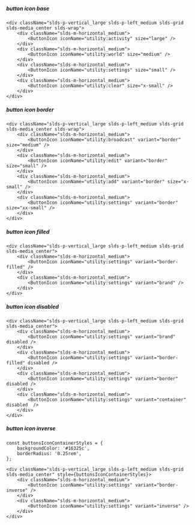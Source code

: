 ##### button icon base

    <div className="slds-p-vertical_large slds-p-left_medium slds-grid slds-media_center slds-wrap">
        <div className="slds-m-horizontal_medium">
            <ButtonIcon iconName="utility:activity" size="large" />
        </div>
        <div className="slds-m-horizontal_medium">
            <ButtonIcon iconName="utility:world" size="medium" />
        </div>
        <div className="slds-m-horizontal_medium">
            <ButtonIcon iconName="utility:settings" size="small" />
        </div>
        <div className="slds-m-horizontal_medium">
            <ButtonIcon iconName="utility:clear" size="x-small" />
        </div>
    </div>


##### button icon border
    <div className="slds-p-vertical_large slds-p-left_medium slds-grid slds-media_center slds-wrap">
        <div className="slds-m-horizontal_medium">
            <ButtonIcon iconName="utility:broadcast" variant="border" size="medium" />
        </div>
        <div className="slds-m-horizontal_medium">
            <ButtonIcon iconName="utility:edit" variant="border" size="small" />
        </div>
        <div className="slds-m-horizontal_medium">
            <ButtonIcon iconName="utility:add" variant="border" size="x-small" />
        </div>
        <div className="slds-m-horizontal_medium">
            <ButtonIcon iconName="utility:settings" variant="border" size="xx-small" />
        </div>
    </div>


##### button icon filled

    <div className="slds-p-vertical_large slds-p-left_medium slds-grid slds-media_center">
        <div className="slds-m-horizontal_medium">
            <ButtonIcon iconName="utility:settings" variant="border-filled" />
        </div>
        <div className="slds-m-horizontal_medium">
            <ButtonIcon iconName="utility:settings" variant="brand" />
        </div>
    </div>


##### button icon disabled

    <div className="slds-p-vertical_large slds-p-left_medium slds-grid slds-media_center">
        <div className="slds-m-horizontal_medium">
            <ButtonIcon iconName="utility:settings" variant="brand" disabled />
        </div>
        <div className="slds-m-horizontal_medium">
            <ButtonIcon iconName="utility:settings" variant="border-filled" disabled />
        </div>
        <div className="slds-m-horizontal_medium">
            <ButtonIcon iconName="utility:settings" variant="border" disabled />
        </div>
        <div className="slds-m-horizontal_medium">
            <ButtonIcon iconName="utility:settings" variant="container" disabled  />
        </div>
    </div>


##### button icon inverse

    const buttonsIconContainerStyles = {
        backgroundColor: '#16325c',
        borderRadius: '0.25rem',
    };

    <div className="slds-p-vertical_large slds-p-left_medium slds-grid slds-media_center" style={buttonsIconContainerStyles}>
        <div className="slds-m-horizontal_medium">
            <ButtonIcon iconName="utility:settings" variant="border-inverse" />
        </div>
        <div className="slds-m-horizontal_medium">
            <ButtonIcon iconName="utility:settings" variant="inverse" />
        </div>
    </div>
  